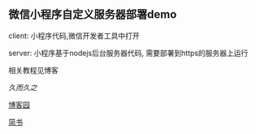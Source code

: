 ## 微信小程序自定义服务器部署demo

client: 小程序代码,微信开发者工具中打开

server: 小程序基于nodejs后台服务器代码, 需要部署到https的服务器上运行

相关教程见博客

*久而久之*

[博客园](http://www.cnblogs.com/acharless)

[简书](http://www.jianshu.com/u/43bc4283df00)
